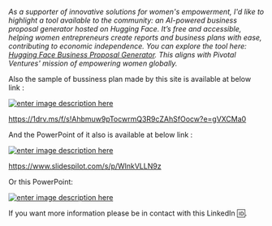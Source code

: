 *As a supporter of innovative solutions for women's empowerment, I'd like to highlight a tool available to the community: an AI-powered business proposal generator hosted on Hugging Face. It’s free and accessible, helping women entrepreneurs create reports and business plans with ease, contributing to economic independence. You can explore the tool here: [Hugging Face Business Proposal Generator](https://huggingface.co/spaces/allanfoulo/business_proposal_generator). This aligns with Pivotal Ventures' mission of empowering women globally.*  



Also the sample of bussiness plan made by this site is available at below link :

[![enter image description here][1]][1]

https://1drv.ms/f/s!Ahbmuw9pTocwrmQ3R9cZAhSfOocw?e=gVXCMa0


And the PowerPoint of it also is available at below link :

[![enter image description here][2]][2]

https://www.slidespilot.com/s/p/WlnkVLLN9z

Or this PowerPoint:

[![enter image description here][3]][3]

If you want more information please be in contact with this LinkedIn 🆔.


  [1]: https://i.sstatic.net/6TFqPhBM.jpg
  [2]: https://i.sstatic.net/tXnwMFyf.jpg
  [3]: https://i.sstatic.net/ZLM4zylm.jpg
